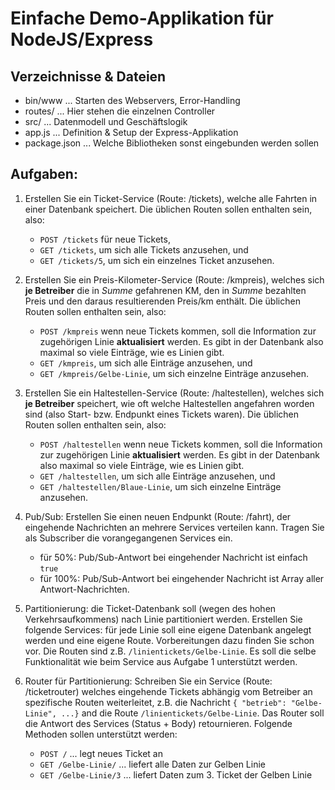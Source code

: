 Einfache Demo-Applikation für NodeJS/Express
============================================

Verzeichnisse & Dateien
-----------------------

* bin/www ... Starten des Webservers, Error-Handling
* routes/ ... Hier stehen die einzelnen Controller
* src/ ... Datenmodell und Geschäftslogik
* app.js ... Definition & Setup der Express-Applikation
* package.json ... Welche Bibliotheken sonst eingebunden werden sollen

Aufgaben:
---------

1) Erstellen Sie ein Ticket-Service (Route: /tickets),
welche alle Fahrten in einer Datenbank speichert.
Die üblichen Routen sollen enthalten sein, also:
   * `POST /tickets` für neue Tickets,
   * `GET /tickets`, um sich alle Tickets anzusehen, und
   * `GET /tickets/5`, um sich ein einzelnes Ticket anzusehen.

2) Erstellen Sie ein Preis-Kilometer-Service (Route: /kmpreis),
welches sich **je Betreiber** die in *Summe*
gefahrenen KM, den in *Summe* bezahlten Preis und den
daraus resultierenden Preis/km enthält. Die üblichen Routen
sollen enthalten sein, also:
   * `POST /kmpreis` wenn neue Tickets kommen, soll die Information
      zur zugehörigen Linie **aktualisiert** werden. Es gibt in der
      Datenbank also maximal so viele Einträge, wie es Linien gibt.
   * `GET /kmpreis`, um sich alle Einträge anzusehen, und
   * `GET /kmpreis/Gelbe-Linie`, um sich einzelne Einträge anzusehen.

3) Erstellen Sie ein Haltestellen-Service (Route: /haltestellen),
welches sich **je Betreiber** speichert, wie oft welche Haltestellen
angefahren worden sind (also Start- bzw. Endpunkt eines Tickets waren).
Die üblichen Routen sollen enthalten sein, also:
   * `POST /haltestellen` wenn neue Tickets kommen, soll die Information
      zur zugehörigen Linie **aktualisiert** werden. Es gibt in der
      Datenbank also maximal so viele Einträge, wie es Linien gibt.
   * `GET /haltestellen`, um sich alle Einträge anzusehen, und
   * `GET /haltestellen/Blaue-Linie`, um sich einzelne Einträge anzusehen.

4) Pub/Sub: Erstellen Sie einen neuen Endpunkt (Route: /fahrt),
der eingehende Nachrichten an mehrere Services verteilen kann.
Tragen Sie als Subscriber die vorangegangenen Services ein.
   * für 50%: Pub/Sub-Antwort bei eingehender Nachricht ist einfach `true`
   * für 100%: Pub/Sub-Antwort bei eingehender Nachricht ist Array
     aller Antwort-Nachrichten.

5) Partitionierung: die Ticket-Datenbank soll (wegen des hohen Verkehrsaufkommens)
nach Linie partitioniert werden. Erstellen Sie folgende Services: für jede Linie
soll eine eigene Datenbank angelegt werden und eine eigene Route. Vorbereitungen
dazu finden Sie schon vor. Die Routen sind z.B. `/linientickets/Gelbe-Linie`.
Es soll die selbe Funktionalität wie beim Service aus Aufgabe 1 unterstützt werden.

6) Router für Partitionierung: Schreiben Sie ein Service (Route: /ticketrouter)
welches eingehende Tickets abhängig vom Betreiber an spezifische Routen
weiterleitet, z.B. die Nachricht `{ "betrieb": "Gelbe-Linie", ...}` and die
Route `/linientickets/Gelbe-Linie`. Das Router soll die Antwort des Services
(Status + Body) retournieren. Folgende Methoden sollen unterstützt werden:
   * `POST /` ... legt neues Ticket an
   * `GET /Gelbe-Linie/`  ... liefert alle Daten zur Gelben Linie
   * `GET /Gelbe-Linie/3` ... liefert Daten zum 3. Ticket der Gelben Linie
